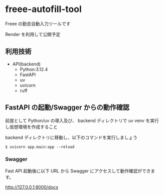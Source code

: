 # freee-autofill-tool

Freee の勤怠自動入力ツールです

Render を利用して公開予定

## 利用技術

- API(backend)
  - Python:3.12.4
  - FastAPI
  - uv
  - uvicorn
  - ruff

## FastAPI の起動/Swagger からの動作確認

前提として Python/uv の導入及び、 backend ディレクトリで uv venv を実行し仮想環境を作成すること

backend ディレクトリに移動し、以下のコマンドを実行しましょう<br>

```
$ uvicorn app.main:app --reload
```

### Swagger

Fast API 起動後に以下 URL から Swagger にアクセスして動作確認ができます。

http://127.0.0.1:8000/docs
